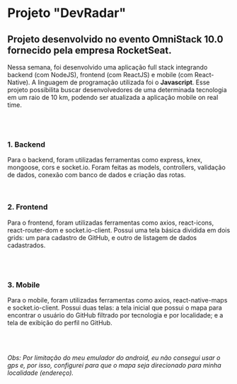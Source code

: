 # Projeto "DevRadar"

## Projeto desenvolvido no evento OmniStack 10.0 fornecido pela empresa RocketSeat.

Nessa semana, foi desenvolvido uma aplicação full stack integrando backend (com NodeJS), frontend (com ReactJS) e mobile (com React-Native). A linguagem de programação utilizada foi o **Javascript**.
Esse projeto possibilita buscar desenvolvedores de uma determinada tecnologia em um raio de 10 km, podendo ser atualizada a aplicação mobile on real time.

<br>

<br>

### 1. Backend

Para o backend, foram utilizadas ferramentas como express, knex, mongoose, cors e socket.io. Foram feitas as models, controllers, validação de dados, conexão com banco de dados e criação das rotas.

<br>

### 2. Frontend

Para o frontend, foram utilizadas ferramentas como axios, react-icons, react-router-dom e socket.io-client. Possui uma tela básica dividida em dois grids: um para cadastro de GitHub, e outro de listagem de dados cadastrados.

<br>

<br>

### 3. Mobile

Para o mobile, foram utilizadas ferramentas como axios, react-native-maps e socket.io-client. Possui duas telas: a tela inicial que possui o mapa para encontrar o usuário do GitHub filtrado por tecnologia e por localidade; e a tela de exibição do perfil no GitHub.

<br>

<br>

_Obs: Por limitação do meu emulador do android, eu não consegui usar o gps e, por isso, configurei para que o mapa seja direcionado para minha localidade (endereço)._
